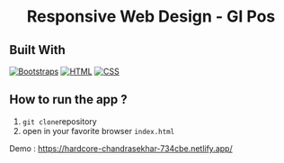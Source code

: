 <h1 align="center">Responsive Web Design - GI Pos</h1>

## Built With

[![Bootstraps](https://img.shields.io/badge/Bootstrap-4-blue.svg?style=rounded-square)](https://getbootstrap.com/docs/4.5/getting-started/introduction/)
[![HTML](https://img.shields.io/badge/HTML-5-yello.svg?style=rounded-square)](https://www.w3schools.com/html/)
[![CSS](https://img.shields.io/badge/CSS-3-yello.svg?style=rounded-square)](https://www.w3schools.com/css/)

## How to run the app ?
1. `git clone`repository
2. open in your favorite browser `index.html`

Demo : https://hardcore-chandrasekhar-734cbe.netlify.app/
